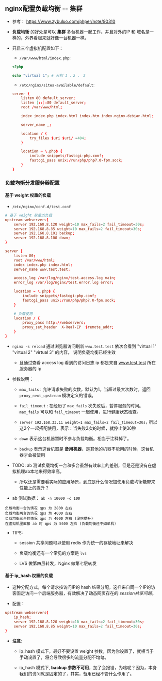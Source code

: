 ## nginx配置负载均衡 -- 集群
* 参考： https://www.zybuluo.com/phper/note/90310

* __负载均衡__ 的好处是可以 __集群__ 多台机器一起工作，并且对外的IP 和 域名是一样的，外界看起来就好像一台机器一样。

* 开启三个虚拟机配置如下：
    * `/var/www/html/index.php`:
    ```php
    <?php

    echo "virtual 1"; # 分别 1 ，2 ， 3
    ```

    * `/etc/nginx/sites-available/default`:
    ```conf
    server {
        listen 80 default_server;
        listen [::]:80 default_server;
        root /var/www/html;

        index index.php index.html index.htm index.nginx-debian.html;

        server_name _;

        location / {
            try_files $uri $uri/ =404;
        }

        location ~ \.php$ {
            include snippets/fastcgi-php.conf;
            fastcgi_pass unix:/run/php/php7.0-fpm.sock;
        }
    }
    ```


### 负载均衡分发服务器配置
#### 基于 weight 权重的负载

* `/etc/nginx/conf.d/test.conf`
```conf
# 基于 weight 权重的负载
upstream webservers{
    server 192.168.8.120 weight=10 max_fails=2 fail_timeout=30s;
    server 192.168.8.85 weight=10 max_fails=2 fail_timeout=30s;
    server 192.168.8.101 backup;
    server 192.168.8.100 down;
}

server {
    listen 80;
    root /var/www/html;
    index index.php index.html;
    server_name www.test.test;

    access_log /var/log/nginx/test.access.log main;
    error_log /var/log/nginx/test.error.log error;

    location ~ \.php$ {
        include snippets/fastcgi-php.conf;
        fastcgi_pass unix:/run/php/php7.0-fpm.sock;
    }

    # 负载使用
    location / {
        proxy_pass http://webservers;
        proxy_set_header  X-Real-IP  $remote_addr;
    }
}
``` 

* `nginx -s reload` 通过浏览器访问刷新 `www.test.test` 依次会看到 "virtual 1" "virtual 2" "virtual 3" 的内容， 说明负载均衡已经生效
    * 且通过查看 access log 看到的访问日志 ip 都是来自 www.test.test 所在服务器的 ip

* 参数说明：
    * `max_fails` : 允许请求失败的次数，默认为1。当超过最大次数时，返回 `proxy_next_upstream` 模块定义的错误。

    * `fail_timeout` : 在经历了 `max_fails` 次失败后，暂停服务的时间。`max_fails` 可以和 `fail_timeout` 一起使用，进行健康状态检查。

    * `server 192.168.33.11 weight=1 max_fails=2 fail_timeout=30s;` 所以这2个一起搭配使用，表示：当失败2次的时候，就停止使30秒

    * `down` 表示这台机器暂时不参与负载均衡。相当于注释掉了。

    * `backup` 表示这台机器是 __备用机器__，是其他的机器不能用的时候，这台机器才会被使用


* TODO: ab 测试负载均衡一台和多台虽然有效率上的差别，但是还是没有在虚拟机理ab本地来得效率高。
    * 所以还是需要看实际的应用场景，到底是什么情况加使用负载均衡能带来性能上的提升？


* ab 测试数据： `ab -n 10000 -c 100`
```
负载均衡一台的情况 qps 为 2800 左右
负载均衡两台的情况 qps 为 4000 左右
负载均衡三台的情况 qps 为 4000 左右 (没啥提升)
在虚拟机里直接 ab 时 qps 为 5600 左右 (负载均衡还不如单机)
```

* TIPS:
    * session 共享问题可以使用 redis 作为统一的存放地址来解决

    * 负载均衡还有一个常见的方案是 `lvs`

    * LVS 做第四层转发，Nginx 做第七层转发

#### 基于 ip_hash 权重的负载
* 这种分配方式，每个请求按访问IP的 hash 结果分配，这样来自同一个IP的访客固定访问一个后端服务器，有效解决了动态网页存在的 _session共享问题_。

* 配置：
```conf
upstream webservers{
    ip_hash;
    server 192.168.8.120 weight=10 max_fails=2 fail_timeout=30s;
    server 192.168.8.85 weight=10 max_fails=2 fail_timeout=30s;
}
```

* __注意__: 
    * ip_hash 模式下，最好不要设置 weight 参数，因为你设置了，就相当于手动设置了，将会导致很多的流量分配不均匀。

    * ip_hash 模式下, __backup 参数不可用__，加了会报错，为啥呢？因为，本身我们的访问就是固定的了，其实，备用已经不管什么作用了。
